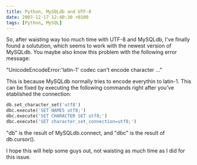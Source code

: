 ```yaml
---
title: Python, MySQLdb and UTF-8
date: 2007-12-17 12:40:30 +0100
tags: [Python, MySQL]
---
```


So, after waisting way too much time with UTF-8 and MySQLdb, I've finally found a solutution, which seems to work with the newest version of MySQLdb. You maybe also know this problem with the following error message:

"UnicodeEncodeError:'latin-1' codec can't encode character ..."

This is because MySQLdb normally tries to encode everythin to latin-1. This can be fixed by executing the following commands right after you've etablished the connection:

```py
db.set_character_set('utf8')
dbc.execute('SET NAMES utf8;')
dbc.execute('SET CHARACTER SET utf8;')
dbc.execute('SET character_set_connection=utf8;')```

"db" is the result of MySQLdb.connect, and "dbc" is the result of db.cursor().

I hope this will help some guys out, not waisting as much time as I did for this issue.